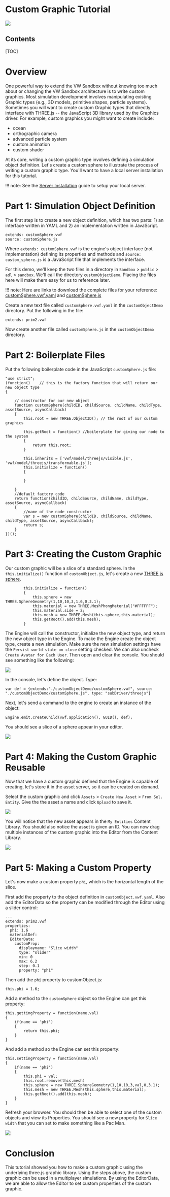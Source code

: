 <h1>Custom Graphic Tutorial</h1>

![](images/writing-custom-graphic-type/custom-graphic-introduction.png)

<h2>Contents</h2>
[TOC]

# Overview
One powerful way to extend the VW Sandbox without knowing too much about or changing the VW Sandbox architecture is to write custom graphics.  Most simulation development involves manipulating existing Graphic types (e.g., 3D models, primitive shapes, particle systems).  Sometimes you will want to create custom Graphic types that directly interface with THREE.js -- the JavaScript 3D library used by the Graphics driver.  For example, custom graphics you might want to create include:

* ocean
* orthographic camera
* advanced particle system
* custom animation
* custom shader

At its core, writing a custom graphic type involves defining a simulation object definition.  Let's create a custom sphere to illustrate the process of writing a custom graphic type.  You'll want to have a local server installation for this tutorial.

!!! note:
    See the [Server Installation](../server-installation.md) guide to setup your local server.

# Part 1: Simulation Object Definition

The first step is to create a new object definition, which has two parts: 1) an interface written in YAML and 2) an implementation written in JavaScript.

```
extends: customSphere.vwf
source: customSphere.js

```

Where `extends: customSphere.vwf` is the engine's object interface (not implementation) defining its properties and methods and `source: custom_sphere.js` is a JavaScript file that implements the interface.

For this demo, we'll keep the two files in a directory in `Sandbox` > `public` > `adl` > `sandbox`.  We'll call the directory `customObjectDemo`.  Placing the files here will make them easy for us to reference later.

!!! note:
    Here are links to download the complete files for your reference: [customSphere.vwf.yaml](customSphere.vwf.yaml) and [customSphere.js](customSphere.js)

Create a new text file called `customSphere.vwf.yaml` in the `customObjectDemo` directory.  Put the following in the file:

```
extends: prim2.vwf
```

Now create another file called `customSphere.js` in the `customObjectDemo` directory.

# Part 2: Boilerplate Files

Put the following boilerplate code in the JavaScript `customSphere.js` file:

```
"use strict";
(function()    // this is the factory function that will return our new object type
{	
	
    // constructor for our new object
    function customSphere(childID, childSource, childName, childType, assetSource, asyncCallback)
    {
    	this.root = new THREE.Object3D(); // the root of our custom graphics

    	this.getRoot = function() //boilerplate for giving our node to the system
    	{
    		return this.root;
    	}    	

		this.inherits = ['vwf/model/threejs/visible.js', 'vwf/model/threejs/transformable.js'];
    	this.initialize = function()
    	{

    	}    	

    }
    //default factory code
    return function(childID, childSource, childName, childType, assetSource, asyncCallback)
    {
        //name of the node constructor
        var s = new customSphere(childID, childSource, childName, childType, assetSource, asyncCallback);
        return s;
    }
})();
```

# Part 3: Creating the Custom Graphic

Our custom graphic will be a slice of a standard sphere.  In the `this.initialize()` function of `customObject.js`, let's create a new  [THREE.js sphere](http://threejs.org/docs/#Reference/Extras.Geometries/SphereGeometry).

```
    	this.initialize = function()
    	{
			this.sphere = new THREE.SphereGeometry(1,10,10,3,1.6,0,3.1);
			this.material = new THREE.MeshPhongMaterial("#FFFFFF");
            this.material.side = 2;
			this.mesh = new THREE.Mesh(this.sphere,this.material);	
			this.getRoot().add(this.mesh);
    	}   
```

The Engine will call the constructor, initialize the new object type, and return the new object type in the Engine.  To make the Engine create the object type, create a new simulation.  Make sure the new simulation settings have the `Persist world state on close` setting checked.  We can also uncheck `Create Avatar for Each User`.  Then open and clear the console.  You should see something like the following:

![](images/writing-custom-graphic-type/2015-10-09_16-17-04.png)

In the console, let's define the object.  Type:

```
var def = {extends:"./customObjectDemo/customSphere.vwf", source: "./customObjectDemo/customSphere.js", type: "subDriver/threejs"}
```

Next, let's send a command to the engine to create an instance of the object:

```
Engine.emit.createChild(vwf.application(), GUID(), def);
```

You should see a slice of a sphere appear in your editor.

![](images/writing-custom-graphic-type/sphere-created.png)

# Part 4: Making the Custom Graphic Reusable

Now that we have a custom graphic defined that the Engine is capable of creating, let's store it in the asset server, so it can be created on demand.

Select the custom graphic and click `Assets` > `Create New Asset` > `From Sel. Entity`.  Give the the asset a name and click `Upload` to save it.

![](images/writing-custom-graphic-type/create-new-asset.png)

You will notice that the new asset appears in the `My Entities` Content Library.  You should also notice the asset is given an ID.  You can now drag multiple instances of the custom graphic into the Editor from the Content Library.

![](images/writing-custom-graphic-type/multiple-objects.png)

# Part 5: Making a Custom Property

Let's now make a custom property `phi`, which is the horizontal length of the slice.

First add the property to the object definition in `customObject.vwf.yaml`.  Also add the EditorData so the property can be modified through the Editor using a slider control:

```
---
extends: prim2.vwf
properties:
  phi: 1.6
  materialDef:
  EditorData:
    customProp:
      displayname: "Slice width"
      type: "slider"
      min: 0
      max: 6.2
      step: 0.1
      property: "phi"  
```

Then add the `phi` property to customObject.js:

```
this.phi = 1.6;
```

Add a method to the `customSphere` object so the Engine can get this property:

```
this.gettingProperty = function(name,val)
{
    if(name == 'phi')
    {
        return this.phi;
    }   
} 
```

And add a method so the Engine can set this property:

```
this.settingProperty = function(name,val)
{
    if(name == 'phi')
    {
        this.phi = val;
        this.root.remove(this.mesh)
        this.sphere = new THREE.SphereGeometry(1,10,10,3,val,0,3.1);
        this.mesh = new THREE.Mesh(this.sphere,this.material);
        this.getRoot().add(this.mesh);
    }
}
```

Refresh your browser.  You should then be able to select one of the custom objects and view its Properties.  You should see a new property for `Slice width` that you can set to make something like a Pac Man.

![](images/writing-custom-graphic-type/phi-property.png)

# Conclusion

This tutorial showed you how to make a custom graphic using the underlying three.js graphic library.  Using the steps above, the custom graphic can be used in a multiplayer simulations.  By using the EditorData, we are able to allow the Editor to set custom properties of the custom graphic.




